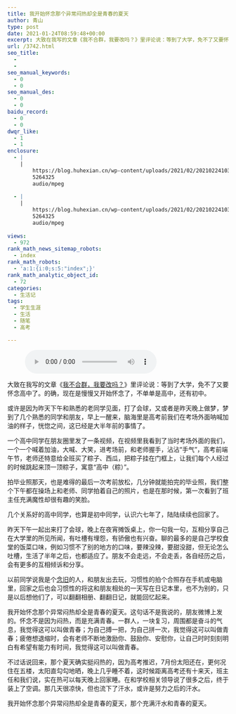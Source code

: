 ```yaml
---
title: 我开始怀念那个异常闷热却全是青春的夏天 ​​​​
author: 青山
type: post
date: 2021-01-24T08:59:48+00:00
excerpt: 大致在我写的文章《我不合群，我要改吗？》里评论说：等到了大学，免不了又要怀念高中了。的确，现在是慢慢又开始怀念了，不单单是高中，还有初中。或许是因为昨天下午和熟悉的老同学见面，打了会球，又或者是昨天晚上做梦，梦到了几个熟悉的同学和朋友，早上一醒来，脑海里是高考前我们在考场外面呐喊加油的样子，恍惚之间，这已经是大半年前的事情了。
url: /3742.html
seo_title:
  - 
  - 
seo_manual_keywords:
  - 0
  - 0
seo_manual_des:
  - 0
  - 0
baidu_record:
  - 0
  - 0
dwqr_like:
  - 1
  - 1
enclosure:
  - |
    |
        https://blog.huhexian.cn/wp-content/uploads/2021/02/2021022410340764.m4a
        5264325
        audio/mpeg
        
  - |
    |
        https://blog.huhexian.cn/wp-content/uploads/2021/02/2021022410340764.m4a
        5264325
        audio/mpeg
        
views:
  - 972
rank_math_news_sitemap_robots:
  - index
rank_math_robots:
  - 'a:1:{i:0;s:5:"index";}'
rank_math_analytic_object_id:
  - 72
categories:
  - 生活记
tags:
  - 学生生涯
  - 生活
  - 随笔
  - 高考

---
```

<figure class="wp-block-audio"><audio controls src="http://yinji.org/wp-content/uploads/2021/02/2021022410340764.m4a"></audio></figure> 

大致在我写的文章《<a href="http://yinji.org/1745.html" data-type="post" data-id="1745">我不合群，我要改吗？</a>》里评论说：等到了大学，免不了又要怀念高中了。的确，现在是慢慢又开始怀念了，不单单是高中，还有初中。

或许是因为昨天下午和熟悉的老同学见面，打了会球，又或者是昨天晚上做梦，梦到了几个熟悉的同学和朋友，早上一醒来，脑海里是高考前我们在考场外面呐喊加油的样子，恍惚之间，这已经是大半年前的事情了。

一个高中同学在朋友圈里发了一条视频，在视频里我看到了当时考场外面的我们，一个一个喊着加油，大喊、大笑，进考场前，和老师握手，沾沾“手气”，高考前端午节，老师还特意给全班买了粽子、西瓜，把粽子挂在门框上，让我们每个人经过的时候跳起来顶一顶粽子，寓意“高中（粽）”。

拍毕业照那天，也是难得的最后一次考前放松，几分钟就能拍完的毕业照，我们整个下午都在操场上和老师、同学拍着自己的照片，也是在那时候，第一次看到了班主任充满魔性却很有趣的笑脸。

几个关系好的高中同学，也算是初中同学，认识六七年了，陆陆续续也回家了。

昨天下午一起出来打了会球，晚上在夜宵摊饭桌上，你一句我一句，互相分享自己在大学里的所见所闻，有吐槽有埋怨，有骄傲也有兴奋。聊的最多的是自己学校食堂的饭菜口味，例如习惯不了别的地方的口味，要辣没辣，要甜没甜，但无论怎么吐槽，生活了半年之后，也都适应了。朋友不会走远，不会走丢，各自经历之后，会有更多的互相倾诉和分享。

以前同学说我是个<a href="http://yinji.org/1464.html" data-type="post" data-id="1464">念旧</a>的人，和朋友出去玩，习惯性的拍个合照存在手机或电脑里，回家之后也会习惯性的将这和朋友相处的一天写在日记本里，也不为别的，只是以后想他们了，可以翻翻相册、翻翻日记，就能回忆起来。

我开始怀念那个异常闷热却全是青春的夏天。这句话不是我说的，朋友微博上发的。怀念不是因为闷热，而是充满青春。一群人，一块复习，周围都是奋斗的气息，我觉得这可以叫做青春；为自己搏一把，为自己拼一次，我觉得这可以叫做青春；疲倦想退缩时，会有老师不断地激励你、鼓励你、安慰你，让自己时时刻刻明白有希望有能力有时间，我觉得这可以叫做青春。

不过话说回来，那个夏天确实挺闷热的，因为高考推迟，7月份太阳还在，更何况住在五楼，太阳直勾勾地晒，晚上几乎睡不着，这时候距离高考还有十来天，班主任和我们说，实在热可以每天晚上回家睡。在和学校相关领导说了很多之后，终于装上了空调。那几天很凉快，但也流下了汗水，或许是努力之后的汗水。

我开始怀念那个异常闷热却全是青春的夏天，那个充满汗水和青春的夏天。